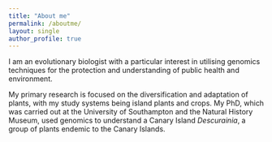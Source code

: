 ```yaml
---
title: "About me"
permalink: /aboutme/
layout: single
author_profile: true
---
```


I am an evolutionary biologist with a particular interest in utilising genomics techniques for the protection and understanding of public health and environment.

My primary research is focused on the diversification and adaptation of plants, with my study systems being island plants and crops. My PhD, which was carried out at the University of Southampton and the Natural History Museum, used genomics to understand a Canary Island _Descurainia_, a group of plants endemic to the Canary Islands.
